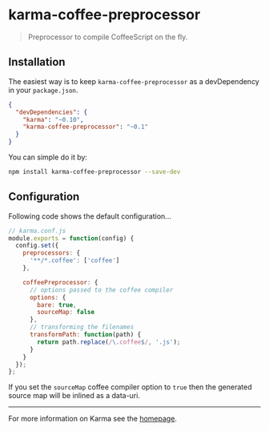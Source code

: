 # karma-coffee-preprocessor

> Preprocessor to compile CoffeeScript on the fly.

## Installation

The easiest way is to keep `karma-coffee-preprocessor` as a devDependency in your `package.json`.
```json
{
  "devDependencies": {
    "karma": "~0.10",
    "karma-coffee-preprocessor": "~0.1"
  }
}
```

You can simple do it by:
```bash
npm install karma-coffee-preprocessor --save-dev
```

## Configuration
Following code shows the default configuration...
```js
// karma.conf.js
module.exports = function(config) {
  config.set({
    preprocessors: {
      '**/*.coffee': ['coffee']
    },

    coffeePreprocessor: {
      // options passed to the coffee compiler
      options: {
        bare: true,
        sourceMap: false
      },
      // transforming the filenames
      transformPath: function(path) {
        return path.replace(/\.coffee$/, '.js');
      }
    }
  });
};
```

If you set the `sourceMap` coffee compiler option to `true` then the generated source map will be inlined as a data-uri.

----

For more information on Karma see the [homepage].


[homepage]: http://karma-runner.github.com
